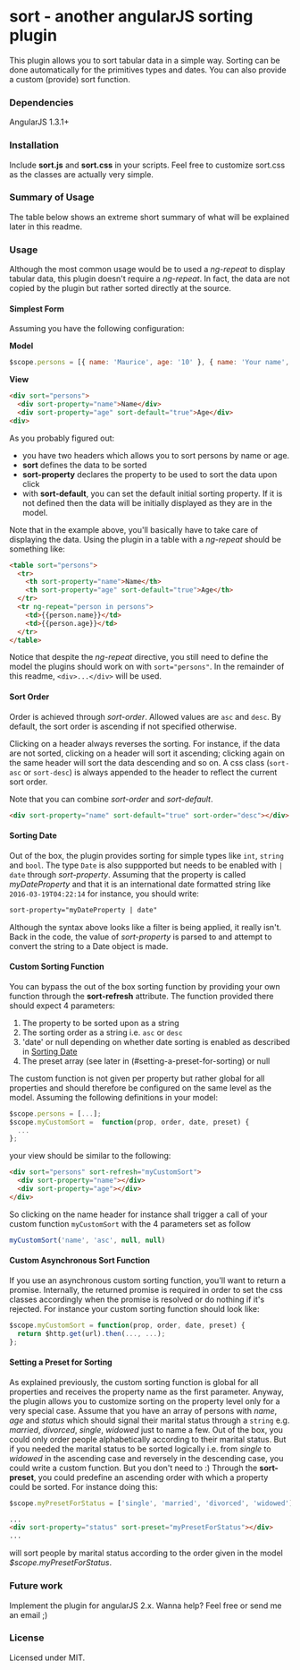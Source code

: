 # sort - **another angularJS sorting plugin**

This plugin allows you to sort tabular data in a simple way. Sorting can be done automatically for the primitives types and dates. You can also provide a custom (provide) sort function.

### Dependencies
AngularJS 1.3.1+

### Installation
Include **sort.js** and **sort.css** in your scripts. Feel free to customize sort.css as the classes are actually very simple.

### Summary of Usage
The table below shows an extreme short summary of what will be explained later in this readme.


### Usage
Although the most common usage would be to used a *ng-repeat* to display tabular data, this plugin doesn't require a *ng-repeat*. In fact, the data are not copied by the plugin but rather sorted directly at the source. 
#### Simplest Form
Assuming you have the following configuration:

**Model**
```javascript
$scope.persons = [{ name: 'Maurice', age: '10' }, { name: 'Your name', age: 0 }, ...];
```

**View**

```html
<div sort="persons">
  <div sort-property="name">Name</div>
  <div sort-property="age" sort-default="true">Age</div>
<div>
```
As you probably figured out:
- you have two headers which allows you to sort persons by name or age.
- **sort** defines the data to be sorted
- **sort-property** declares the property to be used to sort the data upon click
- with **sort-default**, you can set the default initial sorting property. If it is not defined then the data will be initially displayed as they are in the model.

Note that in the example above, you'll basically have to take care of displaying the data. Using the plugin in a table with a *ng-repeat* should be something like:
```html
<table sort="persons">
  <tr>
    <th sort-property="name">Name</th>
    <th sort-property="age" sort-default="true">Age</th>
  </tr>
  <tr ng-repeat="person in persons">
    <td>{{person.name}}</td>
    <td>{{person.age}}</td>
  </tr>
</table>
```
Notice that despite the *ng-repeat* directive, you still need to define the model the plugins should work on with `sort="persons"`. In the remainder of this readme, `<div>...</div>` will be used.

#### Sort Order
Order is achieved through *sort-order*. Allowed values are `asc` and `desc`. By default, the sort order is ascending if not specified otherwise. 

Clicking on a header always reverses the sorting. For instance, if the data are not sorted, clicking on a header will sort it ascending; clicking again on the same header will sort the data descending and so on. A css class (`sort-asc` or `sort-desc`) is always appended to the header to reflect the current sort order. 

Note that you can combine *sort-order* and *sort-default*.


```html
<div sort-property="name" sort-default="true" sort-order="desc"></div>
```

#### Sorting Date
Out of the box, the plugin provides sorting for simple types like `int`, `string` and `bool`. The type `Date` is also suppported but needs to be enabled with `| date` through *sort-property*. Assuming that the property is called *myDateProperty* and that it is an international date formatted string like `2016-03-19T04:22:14` for instance, you should write:
```html
sort-property="myDateProperty | date"
```

Although the syntax above looks like a filter is being applied, it really isn't. Back in the code, the value of *sort-property* is parsed to and attempt to convert the string to a Date object is made.

#### Custom Sorting Function
You can bypass the out of the box sorting function by providing your own function through the **sort-refresh** attribute. The function provided there should expect 4 parameters:

1. The property to be sorted upon as a string
2. The sorting order as a string i.e. `asc` or `desc`
3. 'date' or null depending on whether date sorting is enabled as described in [Sorting Date](#sorting-date)
4. The preset array (see later in (#setting-a-preset-for-sorting) or null

The custom function is not given per property but rather global for all properties and should therefore be configured on the same level as the model. Assuming the following definitions in your model:

```javascript
$scope.persons = [...];
$scope.myCustomSort =  function(prop, order, date, preset) {
  ...
};
```
your view should be similar to the following:

```html
<div sort="persons" sort-refresh="myCustomSort">
  <div sort-property="name"></div>
  <div sort-property="age"></div>
</div>
```

So clicking on the name header for instance shall trigger a call of your custom function `myCustomSort` with the 4 parameters set as follow
```javascript
myCustomSort('name', 'asc', null, null)
```

#### Custom Asynchronous Sort Function
If you use an asynchronous custom sorting function, you'll want to return a promise. Internally, the returned promise is required in order to set the css classes accordingly when the promise is resolved or do nothing if it's rejected. For instance your custom sorting function should look like:
```javascript
$scope.myCustomSort = function(prop, order, date, preset) {
  return $http.get(url).then(..., ...);
};
```

#### Setting a Preset for Sorting 
As explained previously, the custom sorting function is global for all properties and receives the property name as the first parameter. Anyway, the plugin allows you to customize sorting on the property level only for a very special case. Assume that you have an array of persons with *name*, *age* and *status* which should signal their marital status through a `string` e.g. *married*, *divorced*, *single*, *widowed* just to name a few. Out of the box, you could only order people alphabetically according to their marital status. But if you needed the marital status to be sorted logically i.e. from *single* to *widowed* in the ascending case and reversely in the descending case, you could write a custom function. But you don't need to :) Through the **sort-preset**, you could predefine an ascending order with which a property could be sorted. For instance doing this:
```javascript
$scope.myPresetForStatus = ['single', 'married', 'divorced', 'widowed'];
```

```html
...
<div sort-property="status" sort-preset="myPresetForStatus"></div>
...
```
will sort people by marital status according to the order given in the model *$scope.myPresetForStatus*.

### Future work
Implement the plugin for angularJS 2.x. Wanna help? Feel free or send me an email ;)

### License

Licensed under MIT.

